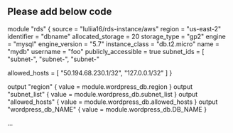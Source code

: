 ## Please add below code

module "rds" {
    source = "Iuliia16/rds-instance/aws"
    region              = "us-east-2"
identifier          = "dbname"
allocated_storage   = 20
storage_type        = "gp2"
engine              = "mysql"
engine_version      = "5.7"
instance_class      = "db.t2.micro"
name                = "mydb"
username            = "foo"
publicly_accessible = true
subnet_ids = [
        "subnet-", 
		"subnet-", 
		"subnet-"


allowed_hosts = [
    "50.194.68.230.1/32",
    "127.0.0.1/32"
]
}


output "region" {
	value = module.wordpress_db.region
}
output "subnet_list" {
	value = module.wordpress_db.subnet_list
}
output "allowed_hosts" {
	value = module.wordpress_db.allowed_hosts
}
output "wordpress_db_NAME" {
	value = module.wordpress_db.DB_NAME
}

...




